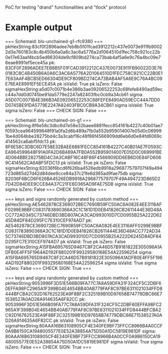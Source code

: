 PoC for testing "drand" functionalities and "tlock" protocol


# Example output

=== Schemaid: bls-unchained-g1-rfc9380 ===
pkHexString:83cf0f2896adee7eb8b5f01fcad3912212c437e0073e911fb90022d3e760183c8c4b450b6a0a6c3ac6a5776a2d1064510d1fec758c921cc22b0e17e63aaf4bcb5ed66304de9cf809bd274ca73bab4af5a6e9c76a4bc09e76eae8991ef5ece45a
pk: 83CF0F2896ADEE7EB8B5F01FCAD3912212C437E0073E911FB90022D3E760183C8C4B450B6A0A6C3AC6A5776A2D1064510D1FEC758C921CC22B0E17E63AAF4BCB5ED66304DE9CF809BD274CA73BAB4AF5A6E9C76A4BC09E76EAE8991EF5ECE45A
pk isValid: True
pk isZero: False
sigmaHexString:a5d07c0071b4e386b3ae09206522253c68fefe8490ad59ecc44a7dd0d0745be91da5779e2247a82403fbc0cb9a34cb61
sigma: A5D07C0071B4E386B3AE09206522253C68FEFE8490AD59ECC44A7DD0D0745BE91DA5779E2247A82403FBC0CB9A34CB61
sigma isValid: True
sigma isZero: False
=== CHECK SIGN: False ===

=== Schemaid: bls-unchained-on-g1 ===
pkHexString:8f6e58c3dbc6d7e58e32baee6881fecc854161b4227c40b01ae7f0593cea964599648f91a0fa2d6b489a7fb0a552b959014007e05d0c069991be4d064bbe28275bd4c3a3cabf16c48f86f4566909dd6eb6d0e84fd6069c414562ca6abf5fdc13
pk: 8F6E58C3DBC6D7E58E32BAEE6881FECC854161B4227C40B01AE7F0593CEA964599648F91A0FA2D6B489A7FB0A552B959014007E05D0C069991BE4D064BBE28275BD4C3A3CABF16C48F86F4566909DD6EB6D0E84FD6069C414562CA6ABF5FDC13
pk isValid: True
pk isZero: False
sigmaHexString:82036f6bcd6f626ba4526edb9918a296877579707f49a494723d865d27d42d84dee9cce84a37c21fe6d365ad9fae75db
sigma: 82036F6BCD6F626BA4526EDB9918A296877579707F49A494723D865D27D42D84DEE9CCE84A37C21FE6D365AD9FAE75DB
sigma isValid: True
sigma isZero: False
=== CHECK SIGN: False ===


=== keys and signs randomly generated by custom method ===
pkHexString:AE5462878CE369072BEC7690B59FC50AC6A082E4EE3116AFF0299E9BBFC0831783890366A3C1C181D1D0EB41826CB2611444E36D48ACC772AD345C73746DBD3BD807ACA3CAD993010D7CD0955B25A222D6245D84DF84D295FC7E310CEF974AD7
pk: AE5462878CE369072BEC7690B59FC50AC6A082E4EE3116AFF0299E9BBFC0831783890366A3C1C181D1D0EB41826CB2611444E36D48ACC772AD345C73746DBD3BD807ACA3CAD993010D7CD0955B25A222D6245D84DF84D295FC7E310CEF974AD7
pk isValid: True
pk isZero: False
sigmaHexString:A15FBA695765D9467C8F2CA46D57B9181822E305096A1ADFB0E4FF5F1964AD192F880201F99329580168E54A22596254
sigma: A15FBA695765D9467C8F2CA46D57B9181822E305096A1ADFB0E4FF5F1964AD192F880201F99329580168E54A22596254
sigma isValid: True
sigma isZero: False
=== CHECK SIGN: True ===

=== keys and signs randomly generated by custom method ===
pkHexString:9053996F3D51E566B09FA77C7A8A59DFA31F324CF5C2DBF60EFFA98FC2965A1F399B04E4654BB40AB779FAF8C97BE6311021034FFD8444BFCBA2C92D16762523EA9F8BF2C325199B10D97658B74779DBC66E71538527A0AD26A914635A6F82CC
pk: 9053996F3D51E566B09FA77C7A8A59DFA31F324CF5C2DBF60EFFA98FC2965A1F399B04E4654BB40AB779FAF8C97BE6311021034FFD8444BFCBA2C92D16762523EA9F8BF2C325199B10D97658B74779DBC66E71538527A0AD26A914635A6F82CC
pk isValid: True
pk isZero: False
sigmaHexString:80AAA16B63108905CF4E340FE9BF73FFCC8966B4A0CCF0A9B6150CA1948005577E0E52A38854A75D50A1DC5819E981DF
sigma: 80AAA16B63108905CF4E340FE9BF73FFCC8966B4A0CCF0A9B6150CA1948005577E0E52A38854A75D50A1DC5819E981DF
sigma isValid: True
sigma isZero: False
=== CHECK SIGN: True ===
